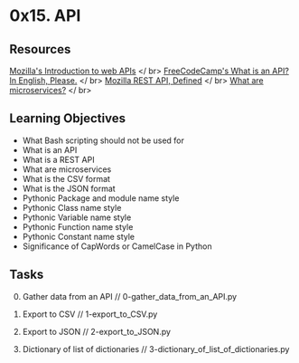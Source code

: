 # 0x15. API

## Resources
[Mozilla's Introduction to web APIs](https://developer.mozillaRES.org/en-US/docs/Learn/JavaScript/Client-side_web_APIs/Introduction) </ br>
[FreeCodeCamp's What is an API? In English, Please.](https://www.freecodecamp.org/news/what-is-an-api-in-english-please-b880a3214a82/) </ br>
[Mozilla REST API, Defined](https://developer.mozilla.org/en-US/docs/Glossary/REST) </ br>
[What are microservices?](https://smartbear.com/solutions/microservices/) </ br>

## Learning Objectives

- What Bash scripting should not be used for
- What is an API
- What is a REST API
- What are microservices
- What is the CSV format
- What is the JSON format
- Pythonic Package and module name style
- Pythonic Class name style
- Pythonic Variable name style
- Pythonic Function name style
- Pythonic Constant name style
- Significance of CapWords or CamelCase in Python

## Tasks

0. Gather data from an API // 0-gather_data_from_an_API.py

1. Export to CSV // 1-export_to_CSV.py

2. Export to JSON // 2-export_to_JSON.py

3. Dictionary of list of dictionaries // 3-dictionary_of_list_of_dictionaries.py
